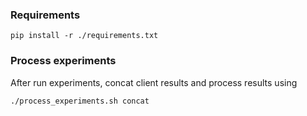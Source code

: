 
### Requirements
```
pip install -r ./requirements.txt
```

### Process experiments

After run experiments, concat client results and process results using

```
./process_experiments.sh concat
```
